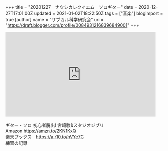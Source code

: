 +++
title = "20201227　ナウシカレクイエム　ソロギター"
date = 2020-12-27T17:01:00Z
updated = 2021-01-02T18:22:50Z
tags = ["音楽"]
blogimport = true 
[author]
	name = "サブカル科学研究会"
	uri = "https://draft.blogger.com/profile/00849312168396849001"
+++

<iframe frameborder="0" height="270" src="https://youtube.com/embed/CGqVt-PNRd4" width="480"></iframe> <div><br /></div><div><div>ギター・ソロ 初心者脱出! 宮崎駿&amp;スタジオジブリ</div><div>Amazon <a href="https://amzn.to/2KN1KxQ">https://amzn.to/2KN1KxQ</a></div><div>楽天ブックス　<a href="https://a.r10.to/hVYe7C">https://a.r10.to/hVYe7C</a></div><div>練習の記録</div></div>
